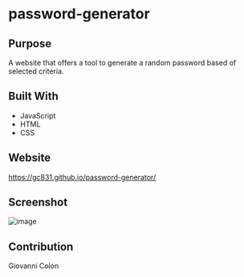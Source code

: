 # password-generator

## Purpose
A website that offers a tool to generate a random password based of selected criteria.

## Built With
* JavaScript
* HTML
* CSS

## Website
https://gc831.github.io/password-generator/

## Screenshot
![image](https://user-images.githubusercontent.com/88457455/159204752-0310c4a7-b560-4983-878e-c2e9df1998ed.png)

## Contribution
Giovanni Colon
